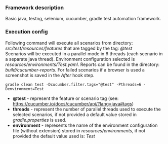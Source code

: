 ### Framework description
Basic java, testng, selenium, cucumber, gradle test automation framework.

### Execution config
Following command will execute all scenarios from directory: _src/test/resources/features_ that are tagged by the tag: _@test_  
Scenarios will be executed in a parallel mode in 6 threads (each scenario in a separate java thread). Environment configuration selected is _resources/environments/Test.yaml_.
Reports can be found in the directory: _build/cucumber-reports_. For failed scenarios if a browser is used a screenshot is saved in the _After_ hook step.

`gradle clean test -Dcucumber.filter.tags="@test" -Pthreads=6 -Denvironment=Test`

- **@test** - represent the feature or scenario tag (see: https://cucumber.io/docs/cucumber/api/?lang=java#tags)
- **threads** - represent the number of parallel threads used to execute the selected scenarios, if not provided a default value stored in _gradle.properties_ is used. 
- **environment** - represents the name of the environment configuration file (without extension) stored in _resources/environments_, if not provided the default value used is: _Test_ 
